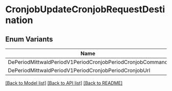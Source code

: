 # CronjobUpdateCronjobRequestDestination

## Enum Variants

| Name | Description |
|---- | -----|
| DePeriodMittwaldPeriodV1PeriodCronjobPeriodCronjobCommand |  |
| DePeriodMittwaldPeriodV1PeriodCronjobPeriodCronjobUrl |  |

[[Back to Model list]](../README.md#documentation-for-models) [[Back to API list]](../README.md#documentation-for-api-endpoints) [[Back to README]](../README.md)


